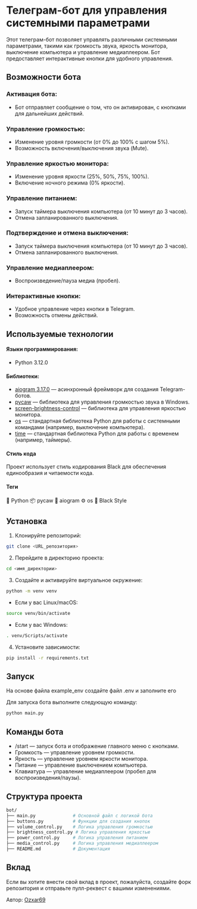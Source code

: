 # Телеграм-бот для управления системными параметрами


Этот телеграм-бот позволяет управлять различными системными параметрами, такими как громкость звука, яркость монитора, выключение компьютера и управление медиаплеером. Бот предоставляет интерактивные кнопки для удобного управления.

## Возможности бота


### Активация бота:
* Бот отправляет сообщение о том, что он активирован, с кнопками для дальнейших действий.
### Управление громкостью:
* Изменение уровня громкости (от 0% до 100% с шагом 5%).
* Возможность включения/выключения звука (Mute).
### Управление яркостью монитора:
* Изменение уровня яркости (25%, 50%, 75%, 100%).
* Включение ночного режима (0% яркости).
### Управление питанием:
* Запуск таймера выключения компьютера (от 10 минут до 3 часов).
* Отмена запланированного выключения.
### Подтверждение и отмена выключения:
* Запуск таймера выключения компьютера (от 10 минут до 3 часов).
* Отмена запланированного выключения.
### Управление медиаплеером:
* Воспроизведение/пауза медиа (пробел).
### Интерактивные кнопки:
* Удобное управление через кнопки в Telegram.
* Возможность отмены действий.
## Используемые технологии
#### Языки программирования:
* Python 3.12.0
#### Библиотеки:
* [aiogram  3.17.0](https://docs.aiogram.dev/en/latest/) — асинхронный фреймворк для создания Telegram-ботов.
* [pycaw](https://github.com/AndreMiras/pycaw) — библиотека для управления громкостью звука в Windows.
* [screen-brightness-control](https://pypi.org/project/screen-brightness-control/) — библиотека для управления яркостью монитора.
* [os](https://docs.python.org/3/library/os.html) — стандартная библиотека Python для работы с системными командами (например, выключение компьютера).
* [time](https://docs.python.org/3/library/time.html) — стандартная библиотека Python для работы с временем (например, таймеры).
#### Стиль кода
Проект использует стиль кодирования Black для обеспечения единообразия и читаемости кода.
#### Теги
🐍 Python
📦 pycaw
📱 aiogram
⚙️ os
🎨 Black Style

## Установка

1. Клонируйте репозиторий:
``` bash
git clone <URL_репозитория>
```
2. Перейдите в директорию проекта:
``` bash
cd <имя_директории>
```
3. Создайте и активируйте виртуальное окружение:
``` bash
python -m venv venv 
``` 
* Если у вас Linux/macOS:
``` bash
source venv/bin/activate
```
* Если у вас Windows:
``` bash
. venv/Scripts/activate 
```
4. Установите зависимости:
``` bash
pip install -r requirements.txt
```
## Запуск
На основе файла example_env создайте файл .env и заполните его

Для запуска бота выполните следующую команду:
``` bash
python main.py
```
## Команды бота
* /start — запуск бота и отображение главного меню с кнопками.
* Громкость — управление уровнем громкости.
* Яркость — управление уровнем яркости монитора.
* Питание — управление выключением компьютера.
* Клавиатура — управление медиаплеером (пробел для воспроизведения/паузы).

## Структура проекта
``` bash
bot/
├── main.py              # Основной файл с логикой бота
├── buttons.py           # Функции для создания кнопок
├── volume_control.py    # Логика управления громкостью
├── brightness_control.py # Логика управления яркостью
├── power_control.py     # Логика управления питанием
├── media_control.py     # Логика управления медиаплеером
├── README.md            # Документация
```


## Вклад
Если вы хотите внести свой вклад в проект, пожалуйста, создайте форк репозитория и отправьте пулл-реквест с вашими изменениями.

Автор: [Ozxar69](https://github.com/Ozxar69)
